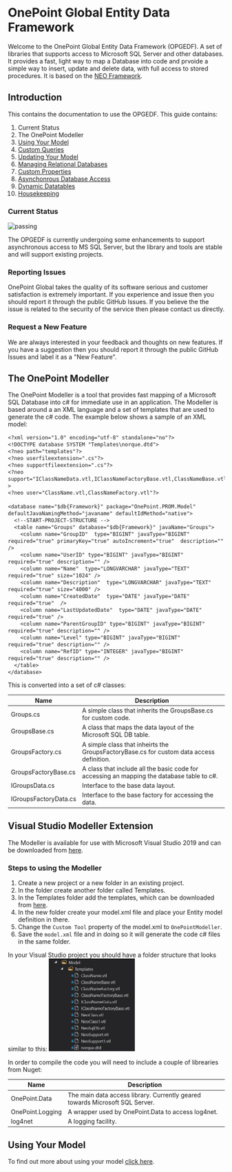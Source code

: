 # OnePoint Global Entity Data Framework
Welcome to the OnePoint Global Entity Data Framework (OPGEDF). A set of libraries that supports access to Microsoft SQL 
Server and other databases. It provides a fast, light way to map a Database into code and prvoide a simple way to insert, 
update and delete data, with full access to stored procedures. It is based on the [NEO Framework](http://neo.sourceforge.net/).

## Introduction
This contains the documentation to use the OPGEDF. This guide contains:
1. Current Status
2. The OnePoint Modeller
3. [Using Your Model](Using.md)
4. [Custom Queries](Custom.md)
5. [Updating Your Model](Update.md)
6. [Managing Relational Databases](Relational.md)
7. [Custom Properties](Custom.md)
8. [Asynchonrous Database Access](Asynchronous.md)
9. [Dynamic Datatables](Datatable.md)
10. [Housekeeping](Rules.md)

### Current Status
![passing](https://img.shields.io/badge/status-live-brightgreen)

The OPGEDF is currently undergoing some enhancements to support asynchronous access to MS SQL Server, but the library and 
tools are stable and will support existing projects.

### Reporting Issues
OnePoint Global takes the quality of its software serious and customer satisfaction is extremely important. 
If you experience and issue then you should report it through the public GitHub Issues. 
If you believe the the issue is related to the security of the service then please contact us directly.

### Request a New Feature
We are always interested in your feedback and thoughts on new features. 
If you have a suggestion then you should report it through the public GitHub Issues and label it as a "New Feature".

## The OnePoint Modeller
The OnePoint Modeller is a tool that provides fast mapping of a Microsoft SQL Database into c# for immediate use in an application. The Modeller is based around a an XML language and a set of templates that are used to generate the c# code. The example below shows a sample of an XML model:
```
<?xml version="1.0" encoding="utf-8" standalone="no"?>
<!DOCTYPE database SYSTEM "Templates\norque.dtd">
<?neo path="templates"?>
<?neo userfileextension=".cs"?>
<?neo supportfileextension=".cs"?>
<?neo support="IClassNameData.vtl,IClassNameFactoryBase.vtl,ClassNameBase.vtl,ClassNameFactoryBase.vtl"?>
<?neo user="ClassName.vtl,ClassNameFactory.vtl"?>

<database name="$db{Framework}" package="OnePoint.PROM.Model" defaultJavaNamingMethod="javaname" defaultIdMethod="native">
  <!--START-PROJECT-STRUCTURE -->
  <table name="Groups" database="$db{Framework}" javaName="Groups">
    <column name="GroupID"  type="BIGINT" javaType="BIGINT" required="true" primaryKey="true" autoIncrement="true"  description=""  />
    <column name="UserID" type="BIGINT" javaType="BIGINT" required="true" description="" />
    <column name="Name"  type="LONGVARCHAR" javaType="TEXT" required="true" size="1024" />
    <column name="Description"  type="LONGVARCHAR" javaType="TEXT" required="true" size="4000" />
    <column name="CreatedDate"  type="DATE" javaType="DATE" required="true"  />
    <column name="LastUpdatedDate"  type="DATE" javaType="DATE" required="true" />
    <column name="ParentGroupID" type="BIGINT" javaType="BIGINT" required="true" description="" />
    <column name="Level" type="BIGINT" javaType="BIGINT" required="true" description="" />
    <column name="RefID" type="INTEGER" javaType="BIGINT" required="true" description="" />
  </table>
</database>
```

This is converted into a set of c# classes:

Name | Description
---- | -----------
Groups.cs | A simple class that inherits the GroupsBase.cs for custom code.
GroupsBase.cs | A class that maps the data layout of the Microsoft SQL DB table.
GroupsFactory.cs | A simple class that inheirts the GroupsFactoryBase.cs for custom data access definition.
GroupsFactoryBase.cs | A class that include all the basic code for accessing an mapping the database table to c#.
IGroupsData.cs | Interface to the base data layout.
IGroupsFactoryData.cs | Interface to the base factory for accessing the data.

## Visual Studio Modeller Extension
The Modeller is available for use with Microsoft Visual Studio 2019 and can be downloaded from [here](/VisualStudio).

### Steps to using the Modeller
1. Create a new project or a new folder in an existing project.
2. In the folder create another folder called Templates.
3. In the Templates folder add the templates, which can be downloaded from [here](/VisualStudio/Templates).
4. In the new folder create your model.xml file and place your Entity model definition in there.
5. Change the `Custom Tool` property of the model.xml to `OnePointModeller`.
6. Save the `model.xml` file and in doing so it will generate the code c# files in the same folder.

In your Visual Studio project you should have a folder structure that looks similar to this:
<img src="TemplateLayout.jpg" alt="Template Layout" style="width:200px;" />


In order to compile the code you will need to include a couple of librearies from Nuget:

Name | Description
---- | -----------
OnePoint.Data | The main data access library. Currently geared towards Microsoft SQL Server.
OnePoint.Logging | A wrapper used by OnePoint.Data to access log4net.
log4net | A logging facility.

## Using Your Model
To find out more about using your model [click here](Using.md).



